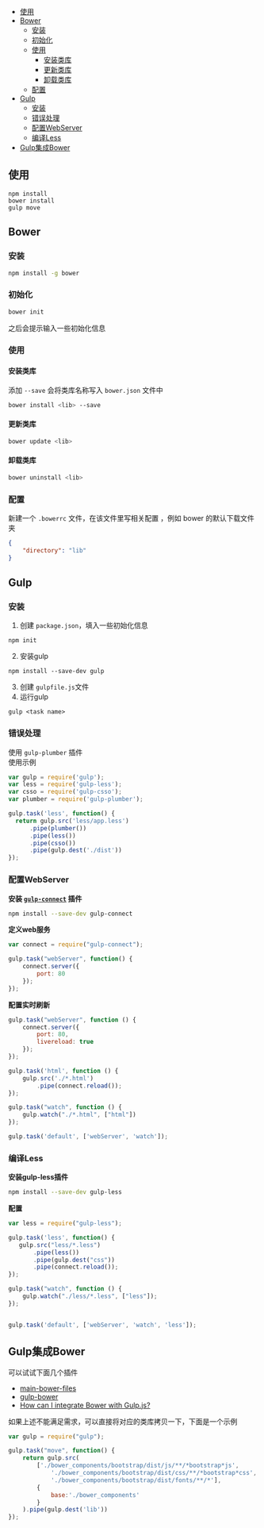 

<!-- toc -->

- [使用](#%E4%BD%BF%E7%94%A8)
- [Bower](#bower)
  * [安装](#%E5%AE%89%E8%A3%85)
  * [初始化](#%E5%88%9D%E5%A7%8B%E5%8C%96)
  * [使用](#%E4%BD%BF%E7%94%A8-1)
    + [安装类库](#%E5%AE%89%E8%A3%85%E7%B1%BB%E5%BA%93)
    + [更新类库](#%E6%9B%B4%E6%96%B0%E7%B1%BB%E5%BA%93)
    + [卸载类库](#%E5%8D%B8%E8%BD%BD%E7%B1%BB%E5%BA%93)
  * [配置](#%E9%85%8D%E7%BD%AE)
- [Gulp](#gulp)
  * [安装](#%E5%AE%89%E8%A3%85-1)
  * [错误处理](#%E9%94%99%E8%AF%AF%E5%A4%84%E7%90%86)
  * [配置WebServer](#%E9%85%8D%E7%BD%AEwebserver)
  * [编译Less](#%E7%BC%96%E8%AF%91less)
- [Gulp集成Bower](#gulp%E9%9B%86%E6%88%90bower)

<!-- tocstop -->

## 使用
```
npm install
bower install
gulp move
```

## Bower
### 安装
```bash
npm install -g bower
```
### 初始化
```bash
bower init
```
之后会提示输入一些初始化信息
### 使用
####  安装类库
添加 `--save` 会将类库名称写入 `bower.json` 文件中  
```bash
bower install <lib> --save
```
#### 更新类库
```bash
bower update <lib> 
```

#### 卸载类库
```bash
bower uninstall <lib>
```
### 配置
新建一个 `.bowerrc` 文件，在该文件里写相关配置 ，例如 bower 的默认下载文件夹
```json
{
	"directory": "lib"
}
```
## Gulp
### 安装
1. 创建 `package.json`，填入一些初始化信息
```
npm init 
```
2. 安装gulp
```
npm install --save-dev gulp
```
3. 创建 `gulpfile.js`文件
4. 运行gulp
```
gulp <task name>
```

### 错误处理
使用 `gulp-plumber` 插件  
使用示例
```js
var gulp = require('gulp');  
var less = require('gulp-less');  
var csso = require('gulp-csso');  
var plumber = require('gulp-plumber');

gulp.task('less', function() {  
  return gulp.src('less/app.less')
      .pipe(plumber())
      .pipe(less())
      .pipe(csso())
      .pipe(gulp.dest('./dist'))
});
```

### 配置WebServer
**安装 [`gulp-connect`](https://github.com/avevlad/gulp-connect) 插件**
```bash
npm install --save-dev gulp-connect
```

**定义web服务**
```js
var connect = require("gulp-connect");

gulp.task("webServer", function() {
    connect.server({
        port: 80
    });
});
```

**配置实时刷新**
```js
gulp.task("webServer", function () {
    connect.server({
        port: 80,
        livereload: true
    });
});

gulp.task('html', function () {
    gulp.src('./*.html')
        .pipe(connect.reload());
});

gulp.task("watch", function () {
    gulp.watch("./*.html", ["html"])
});

gulp.task('default', ['webServer', 'watch']);
```

### 编译Less
**安装gulp-less插件**
```bash
npm install --save-dev gulp-less
```
**配置**
```js
var less = require("gulp-less");

gulp.task('less', function() {
   gulp.src("less/*.less")
       .pipe(less())
       .pipe(gulp.dest("css"))
       .pipe(connect.reload());
});

gulp.task("watch", function () {
    gulp.watch("./less/*.less", ["less"]);
});


gulp.task('default', ['webServer', 'watch', 'less']);
```

## Gulp集成Bower
可以试试下面几个插件
* [main-bower-files](https://www.npmjs.com/package/main-bower-files)
* [gulp-bower](https://www.npmjs.com/package/gulp-bower)
* [How can I integrate Bower with Gulp.js?](http://stackoverflow.com/questions/22901726/how-can-i-integrate-bower-with-gulp-js)

如果上述不能满足需求，可以直接将对应的类库拷贝一下，下面是一个示例
```js
var gulp = require("gulp");

gulp.task("move", function() {
    return gulp.src(
        ['./bower_components/bootstrap/dist/js/**/*bootstrap*js',
            './bower_components/bootstrap/dist/css/**/*bootstrap*css',
            './bower_components/bootstrap/dist/fonts/**/*'],
        {
            base:'./bower_components'
        }
    ).pipe(gulp.dest('lib'))
});
```
